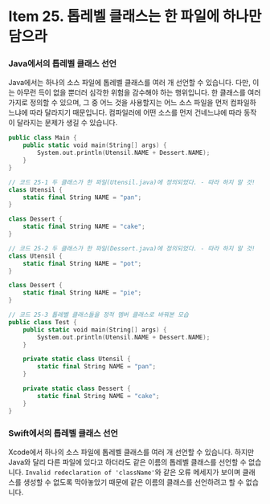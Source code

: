 # Item 25. 톱레벨 클래스는 한 파일에 하나만 담으라

### Java에서의 톱레벨 클래스 선언

Java에서는 하나의 소스 파일에 톱레벨 클래스를 여러 개 선언할 수 있습니다. 다만, 이는 아무런 득이 없을 뿐더러 심각한 위험을 감수해야 하는 행위입니다. 한 클래스를 여러 가지로 정의할 수 있으며, 그 중 어느 것을 사용할지는 어느 소스 파일을 먼저 컴파일하느냐에 따라 달라지기 때문입니다. 컴파일러에 어떤 소스를 먼저 건네느냐에 따라 동작이 달라지는 문제가 생길 수 있습니다.

```swift
public class Main {
    public static void main(String[] args) {
        System.out.println(Utensil.NAME + Dessert.NAME);
    }
}

// 코드 25-1 두 클래스가 한 파일(Utensil.java)에 정의되었다. - 따라 하지 말 것! 
class Utensil {
    static final String NAME = "pan";
}

class Dessert {
    static final String NAME = "cake";
}

// 코드 25-2 두 클래스가 한 파일(Dessert.java)에 정의되었다. - 따라 하지 말 것!
class Utensil {
    static final String NAME = "pot";
}

class Dessert {
    static final String NAME = "pie";
}

// 코드 25-3 톱레벨 클래스들을 정적 멤버 클래스로 바꿔본 모습 
public class Test {
    public static void main(String[] args) {
        System.out.println(Utensil.NAME + Dessert.NAME);
    }

    private static class Utensil {
        static final String NAME = "pan";
    }

    private static class Dessert {
        static final String NAME = "cake";
    }
}
```



### Swift에서의 톱레벨 클래스 선언

Xcode에서 하나의 소스 파일에 톱레벨 클래스를 여러 개 선언할 수 있습니다. 하지만 Java와 달리 다른 파일에 있다고 하더라도 같은 이름의 톱레벨 클래스를 선언할 수 없습니다.  `Invalid redeclaration of 'className'`와 같은 오류 메세지가 보이며 클래스를 생성할 수 없도록 막아놓았기 때문에 같은 이름의 클래스를 선언하려고 할 수 없습니다.

